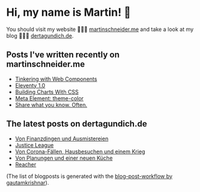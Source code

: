 # Hi, my name is Martin! 👋 
You should visit my website 👨🏼‍💻  [martinschneider.me](https://martinschneider.me) and take a look at my blog 🤷🏼‍♂️ [dertagundich.de](https://www.dertagundich.de).

## Posts I've written recently on martinschneider.me
<!-- MSME-POST-LIST:START -->
- [Tinkering with Web Components](https://martinschneider.me/articles/tinkering-with-web-components/)
- [Eleventy 1.0](https://martinschneider.me/articles/eleventy-1-0/)
- [Building Charts With CSS](https://martinschneider.me/articles/building-charts-with-css/)
- [Meta Element: theme-color](https://martinschneider.me/articles/meta-element-theme-color/)
- [Share what you know. Often.](https://martinschneider.me/articles/share-what-you-know-often/)
<!-- MSME-POST-LIST:END -->

## The latest posts on dertagundich.de
<!-- DTUI-POST-LIST:START -->
- [Von Finanzdingen und Ausmistereien](https://www.dertagundich.de/2022/03/06/von-finanzdingen-und-ausmistereien/)
- [Justice League](https://www.dertagundich.de/2022/03/05/justice-league/)
- [Von Corona-Fällen, Hausbesuchen und einem Krieg](https://www.dertagundich.de/2022/02/27/von-corona-faellen-hausbesuchen-und-einem-krieg/)
- [Von Planungen und einer neuen Küche](https://www.dertagundich.de/2022/02/21/von-planungen-und-einer-neuen-kueche/)
- [Reacher](https://www.dertagundich.de/2022/02/19/reacher/)
<!-- DTUI-POST-LIST:END -->

(The list of blogposts is generated with the [blog-post-workflow by gautamkrishnar](https://github.com/gautamkrishnar/blog-post-workflow)).
